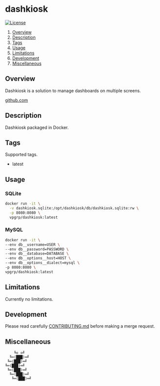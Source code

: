 # dashkiosk

[![License][license-img]][license-href]

1. [Overview](#overview)
2. [Description](#description)
3. [Tags](#tags)
4. [Usage](#usage)
5. [Limitations](#limitations)
6. [Development](#development)
7. [Miscellaneous](#miscellaneous)

## Overview

Dashkiosk is a solution to manage dashboards on multiple screens.

[github.com][overview-href]

## Description

Dashkiosk packaged in Docker.

## Tags

Supported tags.

- latest

## Usage

### SQLite

```bash
docker run -it \
  -v dashkiosk.sqlite:/opt/dashkiosk/db/dashkiosk.sqlite:rw \
  -p 8080:8080 \
  vpgrp/dashkiosk:latest
```

### MySQL

```bash
docker run -it \
--env db__username=USER \
--env db__password=PASSWORD \
--env db__database=DATABASE \
--env db__options__host=HOST \
--env db__options__dialect=mysql \
-p 8080:8080 \
vpgrp/dashkiosk:latest
```

## Limitations

Currently no limitations.

## Development

Please read carefully [CONTRIBUTING.md][contribute-href]  before making a merge
request.

## Miscellaneous

```
    ╚⊙ ⊙╝
  ╚═(███)═╝
 ╚═(███)═╝
╚═(███)═╝
 ╚═(███)═╝
  ╚═(███)═╝
   ╚═(███)═╝
```

[license-img]: https://img.shields.io/badge/license-Apache-blue.svg
[license-href]: LICENSE
[overview-href]: https://github.com/vincentbernat/dashkiosk
[contribute-href]: CONTRIBUTING.md
